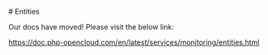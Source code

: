 # Entities

Our docs have moved! Please visit the below link:

https://doc.php-opencloud.com/en/latest/services/monitoring/entities.html
